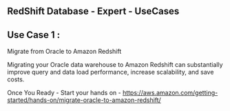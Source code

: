 ## RedShift Database - Expert - UseCases



## Use Case 1 :

Migrate from Oracle to Amazon Redshift

Migrating your Oracle data warehouse to Amazon Redshift can substantially improve query and data load performance, increase scalability, and save costs. 

Once You Ready - Start your hands on - https://aws.amazon.com/getting-started/hands-on/migrate-oracle-to-amazon-redshift/